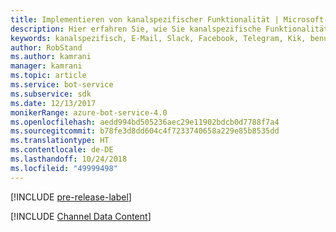 ```yaml
---
title: Implementieren von kanalspezifischer Funktionalität | Microsoft-Dokumentation
description: Hier erfahren Sie, wie Sie kanalspezifische Funktionalität mit dem Bot Builder SDK für .NET implementieren.
keywords: kanalspezifisch, E-Mail, Slack, Facebook, Telegram, Kik, benutzerdefinierter Kanal
author: RobStand
ms.author: kamrani
manager: kamrani
ms.topic: article
ms.service: bot-service
ms.subservice: sdk
ms.date: 12/13/2017
monikerRange: azure-bot-service-4.0
ms.openlocfilehash: aedd994bd505236aec29e11902bdcb0d7788f7a4
ms.sourcegitcommit: b78fe3d8dd604c4f7233740658a229e85b8535dd
ms.translationtype: HT
ms.contentlocale: de-DE
ms.lasthandoff: 10/24/2018
ms.locfileid: "49999498"
---
```

[!INCLUDE [pre-release-label](../includes/pre-release-label.md)]

[!INCLUDE [Channel Data Content](../includes/snippet-channeldata.md)]
